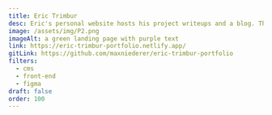 ```yaml
---
title: Eric Trimbur
desc: Eric's personal website hosts his project writeups and a blog. This was implemented using Decap CMS and was hosted on Netlify.
image: /assets/img/P2.png
imageAlt: a green landing page with purple text
link: https://eric-trimbur-portfolio.netlify.app/
gitLink: https://github.com/maxniederer/eric-trimbur-portfolio
filters:
  - cms
  - front-end
  - figma
draft: false
order: 100
---
```

